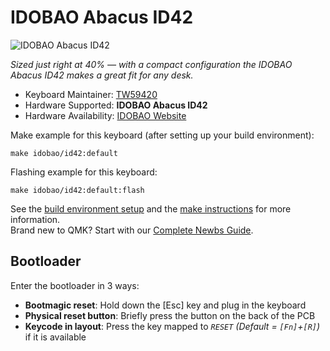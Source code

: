 # IDOBAO Abacus ID42

![IDOBAO Abacus ID42](https://idobao.github.io/assets/img/idobao-id42.png)

*Sized just right at 40% — with a compact configuration the IDOBAO Abacus ID42 makes a great fit for any desk.*

* Keyboard Maintainer: [TW59420](https://github.com/tw59420)
* Hardware Supported: **IDOBAO Abacus ID42**
* Hardware Availability: [IDOBAO Website](https://idobao.net/products/idobao-id42-40-hot-swappable-mechanical-keyboard-kit)

Make example for this keyboard (after setting up your build environment):

    make idobao/id42:default

Flashing example for this keyboard:

    make idobao/id42:default:flash

See the [build environment setup](https://docs.qmk.fm/#/getting_started_build_tools) and the [make instructions](https://docs.qmk.fm/#/getting_started_make_guide) for more information. <br>Brand new to QMK? Start with our [Complete Newbs Guide](https://docs.qmk.fm/#/newbs).

## Bootloader

Enter the bootloader in 3 ways:

* **Bootmagic reset**: Hold down the [Esc] key and plug in the keyboard
* **Physical reset button**: Briefly press the button on the back of the PCB
* **Keycode in layout**: Press the key mapped to *`RESET`* *(Default = `[Fn]`+`[R]`)* if it is available
